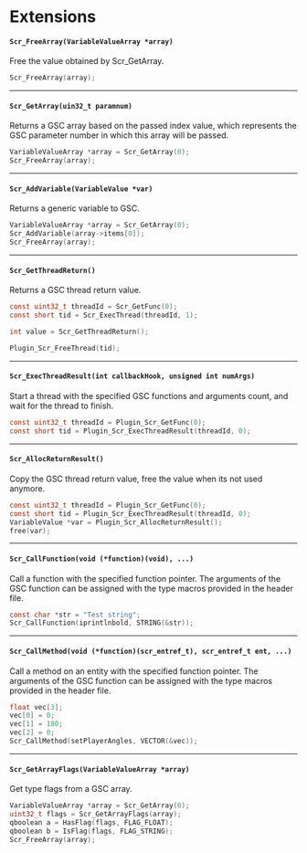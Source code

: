 # Extensions

#### ``Scr_FreeArray(VariableValueArray *array)``
Free the value obtained by Scr_GetArray.

```c
Scr_FreeArray(array);
```
<hr>

#### ``Scr_GetArray(uin32_t paramnum)``
Returns a GSC array based on the passed index value, which represents the GSC parameter number in which this array will be passed.

```c
VariableValueArray *array = Scr_GetArray(0);
Scr_FreeArray(array);
```
<hr>

#### ``Scr_AddVariable(VariableValue *var)``
Returns a generic variable to GSC.

```c
VariableValueArray *array = Scr_GetArray(0);
Scr_AddVariable(array->items[0]);
Scr_FreeArray(array);
```
<hr>

#### ``Scr_GetThreadReturn()``
Returns a GSC thread return value.

```c
const uint32_t threadId = Scr_GetFunc(0);
const short tid = Scr_ExecThread(threadId, 1);

int value = Scr_GetThreadReturn();

Plugin_Scr_FreeThread(tid);
```
<hr>

#### ``Scr_ExecThreadResult(int callbackHook, unsigned int numArgs)``
Start a thread with the specified GSC functions and arguments count, and wait for the thread to finish.

```c
const uint32_t threadId = Plugin_Scr_GetFunc(0);
const short tid = Plugin_Scr_ExecThreadResult(threadId, 0);
```
<hr>

#### ``Scr_AllocReturnResult()``
Copy the GSC thread return value, free the value when its not used anymore.

```c
const uint32_t threadId = Plugin_Scr_GetFunc(0);
const short tid = Plugin_Scr_ExecThreadResult(threadId, 0);
VariableValue *var = Plugin_Scr_AllocReturnResult();
free(var);
```
<hr>

#### ``Scr_CallFunction(void (*function)(void), ...)``
Call a function with the specified function pointer. The arguments of the GSC function can be assigned with the type macros provided in the header file.

```c
const char *str = "Test string";
Scr_CallFunction(iprintlnbold, STRING(&str));
```
<hr>

#### ``Scr_CallMethod(void (*function)(scr_entref_t), scr_entref_t ent, ...)``
Call a method on an entity with the specified function pointer. The arguments of the GSC function can be assigned with the type macros provided in the header file.

```c
float vec[3];
vec[0] = 0;
vec[1] = 180;
vec[2] = 0;
Scr_CallMethod(setPlayerAngles, VECTOR(&vec));
```
<hr>

#### ``Scr_GetArrayFlags(VariableValueArray *array)``
Get type flags from a GSC array.

```c
VariableValueArray *array = Scr_GetArray(0);
uint32_t flags = Scr_GetArrayFlags(array);
qboolean a = HasFlag(flags, FLAG_FLOAT);
qboolean b = IsFlag(flags, FLAG_STRING);
Scr_FreeArray(array);
```
